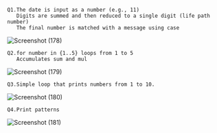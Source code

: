     Q1.The date is input as a number (e.g., 11)
       Digits are summed and then reduced to a single digit (life path number)
       The final number is matched with a message using case
![Screenshot (178)](https://github.com/user-attachments/assets/1036ae10-ab45-414d-bf92-8ade8846c878)

    Q2.for number in {1..5} loops from 1 to 5
       Accumulates sum and mul
![Screenshot (179)](https://github.com/user-attachments/assets/a29261fb-4b7f-45a0-aa0a-83f9b4f10883)

    Q3.Simple loop that prints numbers from 1 to 10.
![Screenshot (180)](https://github.com/user-attachments/assets/cf5efa63-1414-40cf-989a-120e10cd363b)

    Q4.Print patterns
![Screenshot (181)](https://github.com/user-attachments/assets/844d51a5-b0a5-4076-b96b-103be4acc52a)
